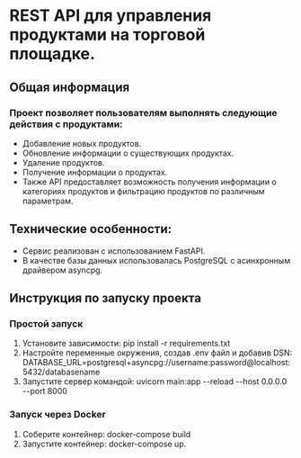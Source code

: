 # REST API для управления продуктами на торговой площадке.

## Общая информация

### Проект позволяет пользователям выполнять следующие действия с продуктами:

  - Добавление новых продуктов.
  - Обновление информации о существующих продуктах.
  - Удаление продуктов.
  - Получение информации о продуктах.
  - Также API предоставляет возможность получения информации о категориях продуктов и фильтрацию продуктов по различным параметрам.

## Технические особенности:

  - Сервис реализован с использованием FastAPI.
  - В качестве базы данных использовалась PostgreSQL с асинхронным драйвером asyncpg.

## Инструкция по запуску проекта

### Простой запуск

1. Установите зависимости: pip install -r requirements.txt
2. Настройте переменные окружения, создав .env файл и добавив DSN: DATABASE_URL=postgresql+asyncpg://username:password@localhost:5432/databasename
3. Запустите сервер командой: uvicorn main:app --reload --host 0.0.0.0 --port 8000

### Запуск через Docker

1. Соберите контейнер: docker-compose build
2. Запустите контейнер: docker-compose up.
